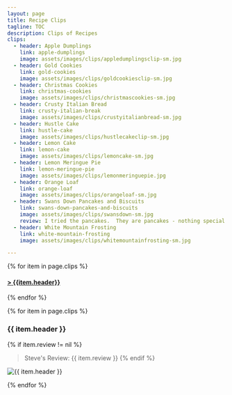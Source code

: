 ```yaml
---
layout: page
title: Recipe Clips
tagline: TOC
description: Clips of Recipes
clips:
  - header: Apple Dumplings
    link: apple-dumplings
    image: assets/images/clips/appledumplingsclip-sm.jpg
  - header: Gold Cookies
    link: gold-cookies
    image: assets/images/clips/goldcookiesclip-sm.jpg
  - header: Christmas Cookies
    link: christmas-cookies
    image: assets/images/clips/christmascookies-sm.jpg
  - header: Crusty Italian Bread
    link: crusty-italian-break
    image: assets/images/clips/crustyitalianbread-sm.jpg
  - header: Hustle Cake
    link: hustle-cake
    image: assets/images/clips/hustlecakeclip-sm.jpg
  - header: Lemon Cake
    link: lemon-cake
    image: assets/images/clips/lemoncake-sm.jpg
  - header: Lemon Meringue Pie
    link: lemon-meringue-pie
    image: assets/images/clips/lemonmeringuepie.jpg
  - header: Orange Loaf
    link: orange-loaf
    image: assets/images/clips/orangeloaf-sm.jpg
  - header: Swans Down Pancakes and Biscuits
    link: swans-down-pancakes-and-biscuits
    image: assets/images/clips/swansdown-sm.jpg
    review: I tried the pancakes.  They are pancakes - nothing special.  I'll stick to Bisquick.
  - header: White Mountain Frosting
    link: white-mountain-frosting
    image: assets/images/clips/whitemountainfrosting-sm.jpg

---
```


{% for item in page.clips %}

#### **[\> {{item.header}} ](#{{item.link}})**

{% endfor %}


{% for item in page.clips %}

### {{ item.header }}

{% if item.review != nil %}
> Steve's Review: {{ item.review }}
{% endif %}

<img alt="{{ item.header }}" src="https://illinifanboy.github.io/{{ item.image }}">

{% endfor %}

